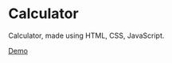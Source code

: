 # Calculator
Calculator, made using HTML, CSS, JavaScript.

<a href="https://williamj20.github.io/Calculator/">Demo</a>
